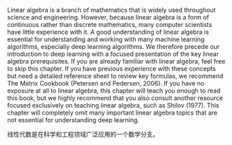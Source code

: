 Linear algebra is a branch of mathematics that is widely used throughout science
and engineering. However, because linear algebra is a form of continuous rather
than discrete mathematics, many computer scientists have little experience with it.
A good understanding of linear algebra is essential for understanding and working
with many machine learning algorithms, especially deep learning algorithms. We
therefore precede our introduction to deep learning with a focused presentation of
the key linear algebra prerequisites.
If you are already familiar with linear algebra, feel free to skip this chapter. If
you have previous experience with these concepts but need a detailed reference
sheet to review key formulas, we recommend The Matrix Cookbook (Petersen and
Pedersen, 2006). If you have no exposure at all to linear algebra, this chapter
will teach you enough to read this book, but we highly recommend that you also
consult another resource focused exclusively on teaching linear algebra, such as
Shilov (1977). This chapter will completely omit many important linear algebra
topics that are not essential for understanding deep learning.

线性代数是在科学和工程领域广泛应用的一个数学分支。 
